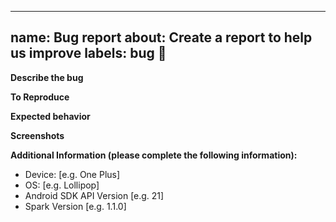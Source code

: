 
---
name: Bug report
about: Create a report to help us improve
labels: bug 🐛
---
  
  <!--
    If a section isn't adapted for your request, please remove it to avoid any unnecessary section.
    -->
  
  **Describe the bug**
    <!-- A clear and concise description of what the bug is. -->
  
  **To Reproduce**
    <!--
  Steps to reproduce the behavior:
    1. Go to '…'
    2. Click on '…'
    3. Scroll down to '…'
    4. See error
    -->
  
  **Expected behavior**
    <!-- A clear and concise description of what you expected to happen. -->
  
  **Screenshots**
    <!-- If applicable, add screenshots to help explain your problem. -->
  
  **Additional Information (please complete the following information):**

  - Device: [e.g. One Plus]
  - OS: [e.g. Lollipop]
  - Android SDK API Version [e.g. 21]
  - Spark Version [e.g. 1.1.0]